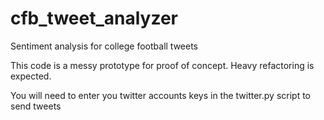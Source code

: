 # cfb_tweet_analyzer
Sentiment analysis for college football tweets


This code is a messy prototype for proof of concept. Heavy refactoring is expected.

You will need to enter you twitter accounts keys in the twitter.py script to send tweets
